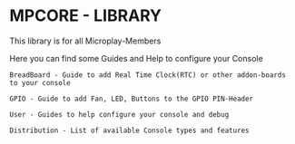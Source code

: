 # MPCORE - LIBRARY

This library is for all Microplay-Members

Here you can find some Guides and Help to configure your Console

```shell
BreadBoard - Guide to add Real Time Clock(RTC) or other addon-boards to your console
```
```shell
GPIO - Guide to add Fan, LED, Buttons to the GPIO PIN-Header
```
```shell
User - Guides to help configure your console and debug
```
```shell
Distribution - List of available Console types and features
```
